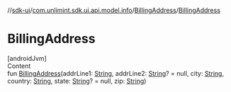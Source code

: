 //[sdk-ui](../../../index.md)/[com.unlimint.sdk.ui.api.model.info](../index.md)/[BillingAddress](index.md)/[BillingAddress](-billing-address.md)



# BillingAddress  
[androidJvm]  
Content  
fun [BillingAddress](-billing-address.md)(addrLine1: [String](https://kotlinlang.org/api/latest/jvm/stdlib/kotlin/-string/index.html), addrLine2: [String](https://kotlinlang.org/api/latest/jvm/stdlib/kotlin/-string/index.html)? = null, city: [String](https://kotlinlang.org/api/latest/jvm/stdlib/kotlin/-string/index.html), country: [String](https://kotlinlang.org/api/latest/jvm/stdlib/kotlin/-string/index.html), state: [String](https://kotlinlang.org/api/latest/jvm/stdlib/kotlin/-string/index.html)? = null, zip: [String](https://kotlinlang.org/api/latest/jvm/stdlib/kotlin/-string/index.html))  



